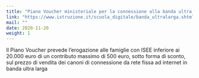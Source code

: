 ```yaml
---
title: "Piano Voucher ministeriale per la connessione alla banda ultra larga"
link: "https://www.istruzione.it/scuola_digitale/banda_ultralarga.shtml"
mail: ""
date: 2020-11-20
weight: 1
---
```


Il Piano Voucher prevede l’erogazione alle famiglie con ISEE inferiore ai 20.000 euro di un contributo massimo di 500 euro, sotto forma di sconto, sul prezzo di vendita dei canoni di connessione da rete fissa ad internet in banda ultra larga 
